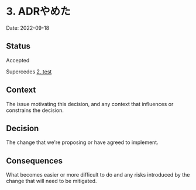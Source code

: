 # 3. ADRやめた

Date: 2022-09-18

## Status

Accepted

Supercedes [2. test](0002-test.md)

## Context

The issue motivating this decision, and any context that influences or constrains the decision.

## Decision

The change that we're proposing or have agreed to implement.

## Consequences

What becomes easier or more difficult to do and any risks introduced by the change that will need to be mitigated.
